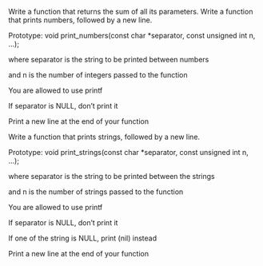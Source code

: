 Write a function that returns the sum of all its parameters.
Write a function that prints numbers, followed by a new line.



Prototype: void print_numbers(const char *separator, const unsigned int n, ...);

where separator is the string to be printed between numbers

and n is the number of integers passed to the function

You are allowed to use printf

If separator is NULL, don’t print it

Print a new line at the end of your function



Write a function that prints strings, followed by a new line.



Prototype: void print_strings(const char *separator, const unsigned int n, ...);

where separator is the string to be printed between the strings

and n is the number of strings passed to the function

You are allowed to use printf

If separator is NULL, don’t print it

If one of the string is NULL, print (nil) instead

Print a new line at the end of your function
